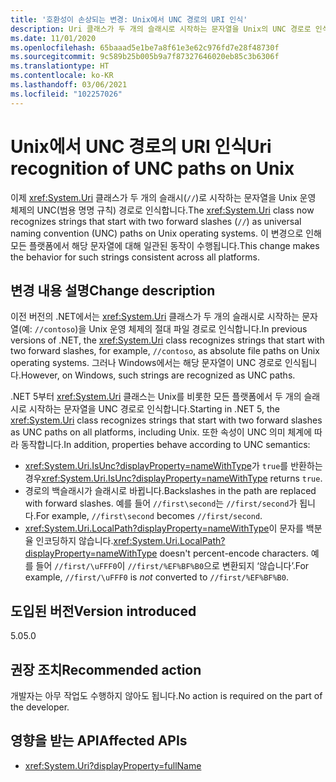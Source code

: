```yaml
---
title: '호환성이 손상되는 변경: Unix에서 UNC 경로의 URI 인식'
description: Uri 클래스가 두 개의 슬래시로 시작하는 문자열을 Unix의 UNC 경로로 인식하는 핵심 .NET 라이브러리의 .NET 5 호환성이 손상되는 변경에 관해 알아봅니다.
ms.date: 11/01/2020
ms.openlocfilehash: 65baaad5e1be7a8f61e3e62c976fd7e28f48730f
ms.sourcegitcommit: 9c589b25b005b9a7f87327646020eb85c3b6306f
ms.translationtype: HT
ms.contentlocale: ko-KR
ms.lasthandoff: 03/06/2021
ms.locfileid: "102257026"
---
```

# <a name="uri-recognition-of-unc-paths-on-unix"></a><span data-ttu-id="09968-103">Unix에서 UNC 경로의 URI 인식</span><span class="sxs-lookup"><span data-stu-id="09968-103">Uri recognition of UNC paths on Unix</span></span>

<span data-ttu-id="09968-104">이제 <xref:System.Uri> 클래스가 두 개의 슬래시(`//`)로 시작하는 문자열을 Unix 운영 체제의 UNC(범용 명명 규칙) 경로로 인식합니다.</span><span class="sxs-lookup"><span data-stu-id="09968-104">The <xref:System.Uri> class now recognizes strings that start with two forward slashes (`//`) as universal naming convention (UNC) paths on Unix operating systems.</span></span> <span data-ttu-id="09968-105">이 변경으로 인해 모든 플랫폼에서 해당 문자열에 대해 일관된 동작이 수행됩니다.</span><span class="sxs-lookup"><span data-stu-id="09968-105">This change makes the behavior for such strings consistent across all platforms.</span></span>

## <a name="change-description"></a><span data-ttu-id="09968-106">변경 내용 설명</span><span class="sxs-lookup"><span data-stu-id="09968-106">Change description</span></span>

<span data-ttu-id="09968-107">이전 버전의 .NET에서는 <xref:System.Uri> 클래스가 두 개의 슬래시로 시작하는 문자열(예: `//contoso`)을 Unix 운영 체제의 절대 파일 경로로 인식합니다.</span><span class="sxs-lookup"><span data-stu-id="09968-107">In previous versions of .NET, the <xref:System.Uri> class recognizes strings that start with two forward slashes, for example, `//contoso`, as absolute file paths on Unix operating systems.</span></span> <span data-ttu-id="09968-108">그러나 Windows에서는 해당 문자열이 UNC 경로로 인식됩니다.</span><span class="sxs-lookup"><span data-stu-id="09968-108">However, on Windows, such strings are recognized as UNC paths.</span></span>

<span data-ttu-id="09968-109">.NET 5부터 <xref:System.Uri> 클래스는 Unix를 비롯한 모든 플랫폼에서 두 개의 슬래시로 시작하는 문자열을 UNC 경로로 인식합니다.</span><span class="sxs-lookup"><span data-stu-id="09968-109">Starting in .NET 5,  the <xref:System.Uri> class recognizes strings that start with two forward slashes as UNC paths on all platforms, including Unix.</span></span> <span data-ttu-id="09968-110">또한 속성이 UNC 의미 체계에 따라 동작합니다.</span><span class="sxs-lookup"><span data-stu-id="09968-110">In addition, properties behave according to UNC semantics:</span></span>

- <span data-ttu-id="09968-111"><xref:System.Uri.IsUnc?displayProperty=nameWithType>가 `true`를 반환하는 경우</span><span class="sxs-lookup"><span data-stu-id="09968-111"><xref:System.Uri.IsUnc?displayProperty=nameWithType> returns `true`.</span></span>
- <span data-ttu-id="09968-112">경로의 백슬래시가 슬래시로 바뀝니다.</span><span class="sxs-lookup"><span data-stu-id="09968-112">Backslashes in the path are replaced with forward slashes.</span></span> <span data-ttu-id="09968-113">예를 들어 `//first\second`는 `//first/second`가 됩니다.</span><span class="sxs-lookup"><span data-stu-id="09968-113">For example, `//first\second` becomes `//first/second`.</span></span>
- <span data-ttu-id="09968-114"><xref:System.Uri.LocalPath?displayProperty=nameWithType>이 문자를 백분율 인코딩하지 않습니다.</span><span class="sxs-lookup"><span data-stu-id="09968-114"><xref:System.Uri.LocalPath?displayProperty=nameWithType> doesn't percent-encode characters.</span></span> <span data-ttu-id="09968-115">예를 들어 `//first/\uFFF0`이 `//first/%EF%BF%B0`으로 변환되지 ‘않습니다’.</span><span class="sxs-lookup"><span data-stu-id="09968-115">For example, `//first/\uFFF0` is *not* converted to `//first/%EF%BF%B0`.</span></span>

## <a name="version-introduced"></a><span data-ttu-id="09968-116">도입된 버전</span><span class="sxs-lookup"><span data-stu-id="09968-116">Version introduced</span></span>

<span data-ttu-id="09968-117">5.0</span><span class="sxs-lookup"><span data-stu-id="09968-117">5.0</span></span>

## <a name="recommended-action"></a><span data-ttu-id="09968-118">권장 조치</span><span class="sxs-lookup"><span data-stu-id="09968-118">Recommended action</span></span>

<span data-ttu-id="09968-119">개발자는 아무 작업도 수행하지 않아도 됩니다.</span><span class="sxs-lookup"><span data-stu-id="09968-119">No action is required on the part of the developer.</span></span>

## <a name="affected-apis"></a><span data-ttu-id="09968-120">영향을 받는 API</span><span class="sxs-lookup"><span data-stu-id="09968-120">Affected APIs</span></span>

- <xref:System.Uri?displayProperty=fullName>

<!--

#### Category

Core .NET libraries

### Affected APIs

- `T:System.Uri`

-->
